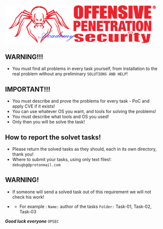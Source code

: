 ![](https://github.com/Offensive-Penetration-Security/OPSEC-Academy/blob/main/Docs/logo300-Academy.png)

## WARNING!!! 
- You must find all problems in every task yourself, from installation to the real problem without any preliminary `SOLUTIONS AND HELP`!

## IMPORTANT!!! 
- You must describe and prove the problems for every task - PoC and apply CVE if it exists!
- You can use whatever OS you want, and tools for solving the problems!
- You must describe what tools and OS you used!
- Only then you will be solve the task!

## How to report the solvet tasks!
- Please return the solved tasks as they should, each in its own directory, thank you! 
- Where to submit your tasks, using only text files!: `debugbg@protonmail.com`

## WARNING!
- If someone will send a solved task out of this requirement we will not check his work!

- - For example :
`Name:` author of the tasks
`Folder:` Task-01, Task-02, Task-03



***Good luck everyone*** `OPSEC`

